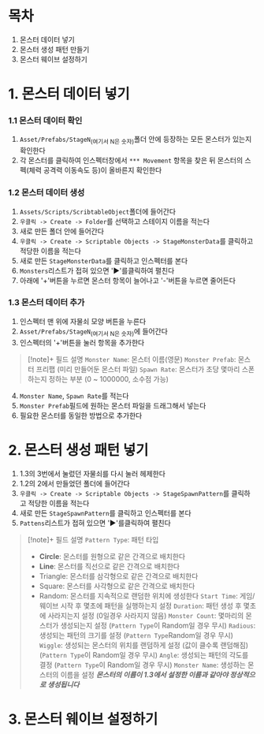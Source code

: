 # 목차
1. 몬스터 데이터 넣기
2. 몬스터 생성 패턴 만들기
3. 몬스터 웨이브 설정하기
# 1. 몬스터 데이터 넣기
### 1.1 몬스터 데이터 확인
1. `Asset/Prefabs/StageN`<sub>(여기서 N은 숫자)</sub>폴더 안에 등장하는 모든 몬스터가 있는지 확인한다
2. 각 몬스터를 클릭하여 인스펙터창에서 `*** Movement` 항목을 찾은 뒤 몬스터의 스펙(체력 공격력 이동속도 등)이 올바른지 확인한다
### 1.2 몬스터 데이터 생성
1. `Assets/Scripts/ScribtableObject`폴더에 들어간다
2. `우클릭 -> Create -> Folder`를 선택하고 스테이지 이름을 적는다
3. 새로 만든 폴더 안에 들어간다
4. `우클릭 -> Create -> Scriptable Objects -> StageMonsterData`를 클릭하고 적당한 이름을 적는다
5. 새로 만든 `StageMonsterData`를 클릭하고 인스펙터를 본다
6. `Monsters`리스트가 접혀 있으면 '▶'를클릭하여 펼친다
7. 아래에 '+'버튼을 누르면 몬스터 항목이 늘어나고 '-'버튼을 누르면 줄어든다
### 1.3 몬스터 데이터 추가
1. 인스펙터 맨 위에 자물쇠 모양 버튼을 누른다
2. `Asset/Prefabs/StageN`<sub>(여기서 N은 숫자)</sub>에 들어간다
3. 인스펙터의 '+'버튼을 눌러 항목을 추가한다
> [!note]+ 필드 설명
> `Monster Name`: 몬스터 이름(영문)
> `Monster Prefab`: 몬스터 프리팹 (미리 만들어둔 몬스터 파일)
> `Spawn Rate`: 몬스터가 초당 몇마리 스폰하는지 정하는 부분 (0 ~ 1000000, 소수점 가능)
4. `Monster Name`, `Spawn Rate`를 적는다
5. `Monster Prefab`필드에 원하는 몬스터 파일을 드래그해서 넣는다
6. 필요한 몬스터를 동일한 방법으로 추가한다
# 2. 몬스터 생성 패턴 넣기
1. 1.3의 3번에서 눌렀던 자물쇠를 다시 눌러 헤제한다
2. 1.2의 2에서 만들었던 폴더에 들어간다
3. `우클릭 -> Create -> Scriptable Objects -> StageSpawnPattern`를 클릭하고 적당한 이름을 적는다
4. 새로 만든 `StageSpawnPattern`를 클릭하고 인스펙터를 본다
5. `Pattens`리스트가 접혀 있으면 '▶'를클릭하여 펼친다
> [!note]+ 필드 설명
> `Pattern Type`: 패턴 타입
> - **Circle**: 몬스터를 원형으로 같은 간격으로 배치한다
> - **Line**: 몬스터를 직선으로 같은 간격으로 배치한다
> - Triangle: 몬스터를 삼각형으로 같은 간격으로 배치한다
> - Square: 몬스터를 사각형으로 같은 간격으로 배치한다
> - Random: 몬스터를 지속적으로 랜덤한 위치에 생성한다
> `Start Time`: 게임/웨이브 시작 후 몇초에 패턴을 실행하는지 설정
> `Duration`: 패턴 생성 후 몇초에 사라지는지 설정 (0일경우 사라지지 않음)
> `Monster Count`: 몇마리의 몬스터가 생성되는지 설정 (`Pattern Type`이 Random일 경우 무시)
> `Radious`: 생성되는 패턴의 크기를 설정 (`Pattern Type`Random일 경우 무시)
> `Wiggle`: 생성되는 몬스터의 위치를 랜덤하게 설정 (값이 클수록 랜덤해짐) (`Pattern Type`이 Random일 경우 무시)
> `Angle`: 생성되는 패턴의 각도를 결정 (`Pattern Type`이 Random일 경우 무시)
> `Monster Name`: 생성하는 몬스터의 이름을 설정 
> ***몬스터의 이름이 1.3에서 설정한 이름과 같아야 정상적으로 생성됩니다***
# 3. 몬스터 웨이브 설정하기